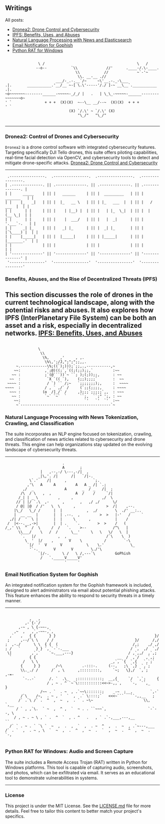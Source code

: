 
## Writings
All posts:

- [Dronea2: Drone Control and Cybersecurity](#dronea2-drone-control-and-cybersecurity)
- [IPFS: Benefits, Uses, and Abuses](#ipfs-benefits-uses-and-abuses)
- [Natural Language Processing with News and Elasticsearch](#natural-language-processing-with-news-and-elasticsearch)
- [Email Notification for Gophish](#email-notification-for-gophish)
- [Python RAT for Windows](#python-rat-for-windows)

```

               \ /                                          \   /
              --o--           `\\             //'      .____-/.\-____.
                                \\           //             ~`-'~
                                 \\. __-__ .//
                       ___/-_.-.__`/~     ~\'__.-._-\___                    
.|.       ___________.'__/__ ~-[ \.\'-----'/./ ]-~ __\__`.___________       .|.
~o~~~~~~~--------______-~~~~~-_/_/ |   .   | \_\_-~~~~~-______--------~~~~~~~o~
' `               + + +  (X)(X)  ~--\__ __/--~  (X)(X)  + + +               ' `
                             (X) `/.\' ~ `/.\' (X)  
                                 "\_/"   "\_/"


```

---
### Dronea2: Control of Drones and Cybersecurity
`Dronea2` is a drone control software with integrated cybersecurity features. Targeting specifically DJI Tello drones, this suite offers piloting capabilities, real-time facial detection via OpenCV, and cybersecurity tools to detect and mitigate drone-specific attacks.
[Dronea2: Drone Control and Cybersecurity](#dronea2-drone-control-and-cybersecurity)

---

```
 .----------------.  .----------------.  .----------------.  .----------------. 
| .--------------. || .--------------. || .--------------. || .--------------. |
| |     _____    | || |   ______     | || |  _________   | || |    _______   | |
| |    |_   _|   | || |  |_   __ \   | || | |_   ___  |  | || |   /  ___  |  | |
| |      | |     | || |    | |__) |  | || |   | |_  \_|  | || |  |  (__ \_|  | |
| |      | |     | || |    |  ___/   | || |   |  _|      | || |   '.___`-.   | |
| |     _| |_    | || |   _| |_      | || |  _| |_       | || |  |`\____) |  | |
| |    |_____|   | || |  |_____|     | || | |_____|      | || |  |_______.'  | |
| |              | || |              | || |              | || |              | |
| '--------------' || '--------------' || '--------------' || '--------------' |
 '----------------'  '----------------'  '----------------'  '----------------' 

```

### Benefits, Abuses, and the Rise of Decentralized Threats (IPFS)
This section discusses the role of drones in the current technological landscape, along with the potential risks and abuses. It also explores how IPFS (InterPlanetary File System) can be both an asset and a risk, especially in decentralized networks.
[IPFS: Benefits, Uses, and Abuses](#ipfs-benefits-uses-and-abuses)
---

```

               \
                \\
                 \%,     ,'     , ,.
                  \%\,';/J,";";";;,,.
     ~.------------\%;((`);)));`;;,.,-----------,~
    ~~:           ,`;@)((;`,`((;(;;);;,`         :~~
   ~~ :           ;`(@```))`~ ``; );(;));;,      : ~~
  ~~  :            `X `(( `),    (;;);;;;`       :  ~~
 ~~~~ :            / `) `` /;~   `;;;;;;;);,     :  ~~~~
~~~~  :           / , ` ,/` /     (`;;(;;;;,     : ~~~~
  ~~~ :          (o  /]_/` /     ,);;;`;;;;;`,,  : ~~~
   ~~ :           `~` `~`  `      ``;,  ``;" ';, : ~~
    ~~:                             `'   `'  `'  :~~
     ~`-----------------------------------------`~

```

### Natural Language Processing with News Tokenization, Crawling, and Classification
The suite incorporates an NLP engine focused on tokenization, crawling, and classification of news articles related to cybersecurity and drone threats. This engine can help organizations stay updated on the evolving landscape of cybersecurity threats.

---

```
                          .
                          A       ;
                |   ,--,-/ \---,-/|  ,
               _|\,'. /|      /|   `/|-.
           \`.'    /|      ,            `;.
          ,'\   A     A         A   A _ /| `.;
        ,/  _              A       _  / _   /|  ;
       /\  / \   ,  ,           A  /    /     `/|
      /_| | _ \         ,     ,             ,/  \
     // | |/ `.\  ,-      ,       ,   ,/ ,/      \/
     / @| |@  / /'   \  \      ,              >  /|    ,--.
    |\_/   \_/ /      |  |           ,  ,/        \  ./' __:..
    |  __ __  |       |  | .--.  ,         >  >   |-'   /     `
  ,/| /  '  \ |       |  |     \      ,           |    /
 /  |<--.__,->|       |  | .    `.        >  >    /   (
/_,' \\  ^  /  \     /  /   `.    >--            /^\   |
      \\___/    \   /  /      \__'     \   \   \/   \  |
       `.   |/          ,  ,                  /`\    \  )
         \  '  |/    ,       V    \          /        `-\
          `|/  '  V      V           \    \.'            \_
           '`-.       V       V        \./'\
               `|/-.      \ /   \ /,---`\         GoPhish
                /   `._____V_____V'
                           '     '

```


### Email Notification System for Gophish
An integrated notification system for the Gophish framework is included, designed to alert administrators via email about potential phishing attacks. This feature enhances the ability to respond to security threats in a timely manner.

---

```

           ,   ,
         ,-`{-`/
      ,-~ , \ {-~~-,
    ,~  ,   ,`,-~~-,`,
  ,`   ,   { {      } }                                             }/
 ;     ,--/`\ \    / /                                     }/      /,/
;  ,-./      \ \  { {  (                                  /,;    ,/ ,/
; /   `       } } `, `-`-.___                            / `,  ,/  `,/
 \|         ,`,`    `~.___,---}                         / ,`,,/  ,`,;
  `        { {                                     __  /  ,`/   ,`,;
        /   \ \                                 _,`, `{  `,{   `,`;`
       {     } }       /~\         .-:::-.     (--,   ;\ `,}  `,`;
       \\._./ /      /` , \      ,:::::::::,     `~;   \},/  `,`;     ,-=-
        `-..-`      /. `  .\_   ;:::::::::::;  __,{     `/  `,`;     {
                   / , ~ . ^ `~`\:::::::::::<<~>-,,`,    `-,  ``,_    }
                /~~ . `  . ~  , .`~~\:::::::;    _-~  ;__,        `,-`
       /`\    /~,  . ~ , '  `  ,  .` \::::;`   <<<~```   ``-,,__   ;
      /` .`\ /` .  ^  ,  ~  ,  . ` . ~\~                       \\, `,__
     / ` , ,`\.  ` ~  ,  ^ ,  `  ~ . . ``~~~`,                   `-`--, \
    / , ~ . ~ \ , ` .  ^  `  , . ^   .   , ` .`-,___,---,__            ``
  /` ` . ~ . ` `\ `  ~  ,  .  ,  `  ,  . ~  ^  ,  .  ~  , .`~---,___
/` . `  ,  . ~ , \  `  ~  ,  .  ^  ,  ~  .  `  ,  ~  .  ^  ,  ~  .  `-,


```

### Python RAT for Windows: Audio and Screen Capture
The suite includes a Remote Access Trojan (RAT) written in Python for Windows platforms. This tool is capable of capturing audio, screenshots, and photos, which can be exfiltrated via email. It serves as an educational tool to demonstrate vulnerabilities in systems.

---

### License
This project is under the MIT License. See the [LICENSE.md](LICENSE.md) file for more details.
Feel free to tailor this content to better match your project's specifics.






